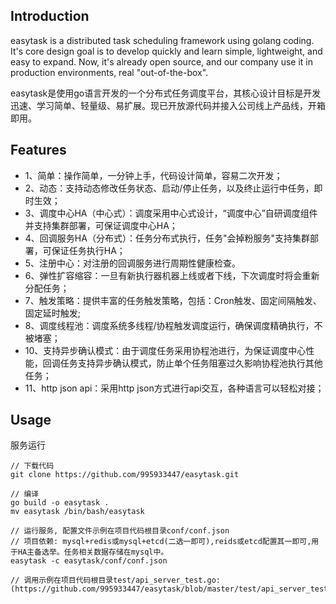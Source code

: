 ## Introduction
easytask is a distributed task scheduling framework using golang coding. 
It's core design goal is to develop quickly and learn simple, lightweight, and easy to expand. 
Now, it's already open source, and our company use it in production environments, real "out-of-the-box".

easytask是使用go语言开发的一个分布式任务调度平台，其核心设计目标是开发迅速、学习简单、轻量级、易扩展。现已开放源代码并接入公司线上产品线，开箱即用。

## Features
- 1、简单：操作简单，一分钟上手，代码设计简单，容易二次开发；
- 2、动态：支持动态修改任务状态、启动/停止任务，以及终止运行中任务，即时生效；
- 3、调度中心HA（中心式）：调度采用中心式设计，“调度中心”自研调度组件并支持集群部署，可保证调度中心HA；
- 4、回调服务HA（分布式）：任务分布式执行，任务"会掉粉服务"支持集群部署，可保证任务执行HA；
- 5、注册中心：对注册的回调服务进行周期性健康检查。 
- 6、弹性扩容缩容：一旦有新执行器机器上线或者下线，下次调度时将会重新分配任务；
- 7、触发策略：提供丰富的任务触发策略，包括：Cron触发、固定间隔触发、固定延时触发;
- 8、调度线程池：调度系统多线程/协程触发调度运行，确保调度精确执行，不被堵塞；
- 10、支持异步确认模式：由于调度任务采用协程池进行，为保证调度中心性能，回调任务支持异步确认模式，防止单个任务阻塞过久影响协程池执行其他任务；
- 11、http json api：采用http json方式进行api交互，各种语言可以轻松对接；

## Usage
服务运行
````
// 下载代码
git clone https://github.com/995933447/easytask.git

// 编译
go build -o easytask .
mv easytask /bin/bash/easytask

// 运行服务, 配置文件示例在项目代码根目录conf/conf.json
// 项目依赖: mysql+redis或mysql+etcd(二选一即可),reids或etcd配置其一即可,用于HA主备选举。任务相关数据存储在mysql中。
easytask -c easytask/conf/conf.json

// 调用示例在项目代码根目录test/api_server_test.go:(https://github.com/995933447/easytask/blob/master/test/api_server_test.go)
````